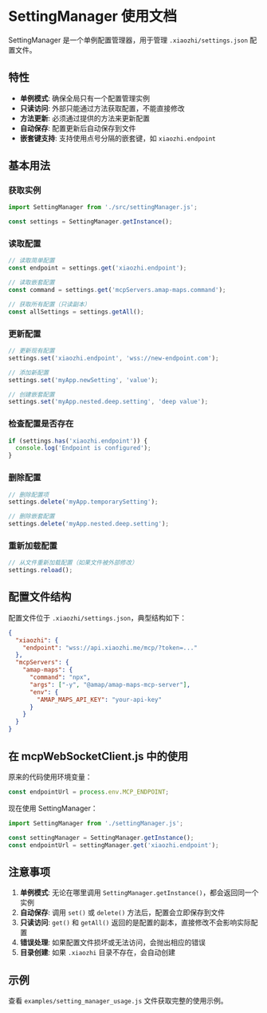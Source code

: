 # SettingManager 使用文档

SettingManager 是一个单例配置管理器，用于管理 `.xiaozhi/settings.json` 配置文件。

## 特性

- **单例模式**: 确保全局只有一个配置管理实例
- **只读访问**: 外部只能通过方法获取配置，不能直接修改
- **方法更新**: 必须通过提供的方法来更新配置
- **自动保存**: 配置更新后自动保存到文件
- **嵌套键支持**: 支持使用点号分隔的嵌套键，如 `xiaozhi.endpoint`

## 基本用法

### 获取实例

```javascript
import SettingManager from './src/settingManager.js';

const settings = SettingManager.getInstance();
```

### 读取配置

```javascript
// 读取简单配置
const endpoint = settings.get('xiaozhi.endpoint');

// 读取嵌套配置
const command = settings.get('mcpServers.amap-maps.command');

// 获取所有配置（只读副本）
const allSettings = settings.getAll();
```

### 更新配置

```javascript
// 更新现有配置
settings.set('xiaozhi.endpoint', 'wss://new-endpoint.com');

// 添加新配置
settings.set('myApp.newSetting', 'value');

// 创建嵌套配置
settings.set('myApp.nested.deep.setting', 'deep value');
```

### 检查配置是否存在

```javascript
if (settings.has('xiaozhi.endpoint')) {
  console.log('Endpoint is configured');
}
```

### 删除配置

```javascript
// 删除配置项
settings.delete('myApp.temporarySetting');

// 删除嵌套配置
settings.delete('myApp.nested.deep.setting');
```

### 重新加载配置

```javascript
// 从文件重新加载配置（如果文件被外部修改）
settings.reload();
```

## 配置文件结构

配置文件位于 `.xiaozhi/settings.json`，典型结构如下：

```json
{
  "xiaozhi": {
    "endpoint": "wss://api.xiaozhi.me/mcp/?token=..."
  },
  "mcpServers": {
    "amap-maps": {
      "command": "npx",
      "args": ["-y", "@amap/amap-maps-mcp-server"],
      "env": {
        "AMAP_MAPS_API_KEY": "your-api-key"
      }
    }
  }
}
```

## 在 mcpWebSocketClient.js 中的使用

原来的代码使用环境变量：

```javascript
const endpointUrl = process.env.MCP_ENDPOINT;
```

现在使用 SettingManager：

```javascript
import SettingManager from './settingManager.js';

const settingManager = SettingManager.getInstance();
const endpointUrl = settingManager.get('xiaozhi.endpoint');
```

## 注意事项

1. **单例模式**: 无论在哪里调用 `SettingManager.getInstance()`，都会返回同一个实例
2. **自动保存**: 调用 `set()` 或 `delete()` 方法后，配置会立即保存到文件
3. **只读访问**: `get()` 和 `getAll()` 返回的是配置的副本，直接修改不会影响实际配置
4. **错误处理**: 如果配置文件损坏或无法访问，会抛出相应的错误
5. **目录创建**: 如果 `.xiaozhi` 目录不存在，会自动创建

## 示例

查看 `examples/setting_manager_usage.js` 文件获取完整的使用示例。
